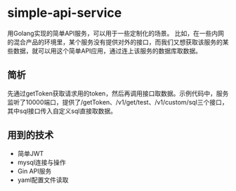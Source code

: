 # simple-api-service
用Golang实现的简单API服务，可以用于一些定制化的场景。
比如，在一些内网的混合产品的环境里，某个服务没有提供对外的接口，而我们又想获取该服务的某些数据，就可以用这个简单API应用，通过连上该服务的数据库取数据。

## 简析
先通过getToken获取请求用的token，然后再调用接口取数据。示例代码中，服务监听了10000端口，提供了/getToken、/v1/get/test、/v1/custom/sql三个接口，其中sql接口传入自定义sql直接取数据。

## 用到的技术
- 简单JWT
- mysql连接与操作
- Gin API服务
- yaml配置文件读取
